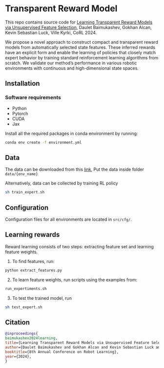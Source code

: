 # Transparent Reward Model
This repo contains source code for 
[Learning Transparent Reward Models via Unsupervised Feature Selection](https://arxiv.org/abs/2410.18608),
Daulet Baimukashev, Gokhan Alcan, Kevin Sebastian Luck, Ville Kyrki, CoRL 2024.

We propose a novel approach to construct compact and transparent reward models from automatically selected state features. These inferred rewards have an explicit form and enable the learning of policies that closely match expert
behavior by training standard reinforcement learning algorithms from scratch. We
validate our method’s performance in various robotic environments with continuous and high-dimensional state spaces.

## Installation

### Software requirements
* Python
* Pytorch
* CUDA
* Jax

Install all the required packages in conda environment by running:
```sh
conda env create -f environment.yml
```

## Data
The data can be downloaded from this [link](https://drive.google.com/drive/folders/1by0v5mVIfiayZ_b03xRjamwzEoHdGzMV?usp=sharing),
Put the data inside folder ```data/{env_name}```

Alternatively, data can be collected by training RL policy
```sh
sh train_expert.sh
```

## Configuration
Configuration files for all environments are located in ```src/cfg/```.

## Learning rewards
Reward learning consists of two steps: extracting feature set and learning feature weights.

1. To find features, run:
```sh
python extract_features.py
```

2. To learn feature weights, run scripts using the examples from:
```sh
run_expertiments.sh
```

3. To test the trained model, run
```sh
sh test_expert.sh
```

## Citation
```bibtex
@inproceedings{
baimukashev2024learning,
title={Learning Transparent Reward Models via Unsupervised Feature Selection},
author={Daulet Baimukashev and Gokhan Alcan and Kevin Sebastian Luck and Ville Kyrki},
booktitle={8th Annual Conference on Robot Learning},
year={2024},
}
```

